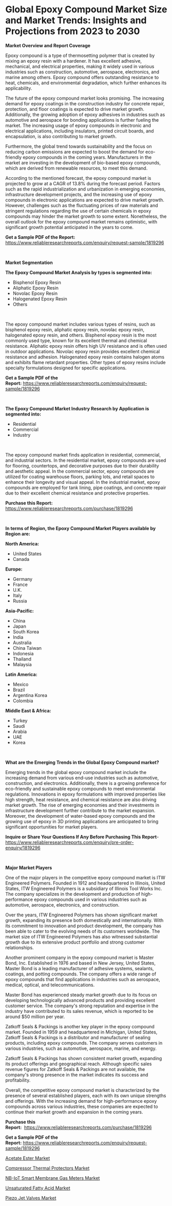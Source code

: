 <p><h1>Global Epoxy Compound Market Size and Market Trends: Insights and Projections from 2023 to 2030</h1></p><p><strong>Market Overview and Report Coverage</strong></p>
<p><p>Epoxy compound is a type of thermosetting polymer that is created by mixing an epoxy resin with a hardener. It has excellent adhesive, mechanical, and electrical properties, making it widely used in various industries such as construction, automotive, aerospace, electronics, and marine among others. Epoxy compound offers outstanding resistance to heat, chemicals, and environmental degradation, which further enhances its applicability.</p><p>The future of the epoxy compound market looks promising. The increasing demand for epoxy coatings in the construction industry for concrete repair, protection, and floor coatings is expected to drive market growth. Additionally, the growing adoption of epoxy adhesives in industries such as automotive and aerospace for bonding applications is further fueling the market. The increasing usage of epoxy compounds in electronic and electrical applications, including insulators, printed circuit boards, and encapsulation, is also contributing to market growth.</p><p>Furthermore, the global trend towards sustainability and the focus on reducing carbon emissions are expected to boost the demand for eco-friendly epoxy compounds in the coming years. Manufacturers in the market are investing in the development of bio-based epoxy compounds, which are derived from renewable resources, to meet this demand.</p><p>According to the mentioned forecast, the epoxy compound market is projected to grow at a CAGR of 13.8% during the forecast period. Factors such as the rapid industrialization and urbanization in emerging economies, infrastructure development projects, and the increasing use of epoxy compounds in electronic applications are expected to drive market growth. However, challenges such as the fluctuating prices of raw materials and stringent regulations regarding the use of certain chemicals in epoxy compounds may hinder the market growth to some extent. Nonetheless, the overall outlook for the epoxy compound market remains optimistic, with significant growth potential anticipated in the years to come.</p></p>
<p><strong>Get a Sample PDF of the Report:</strong> <a href="https://www.reliableresearchreports.com/enquiry/request-sample/1819296">https://www.reliableresearchreports.com/enquiry/request-sample/1819296</a></p>
<p>&nbsp;</p>
<p><strong>Market Segmentation</strong></p>
<p><strong>The Epoxy Compound Market Analysis by types is segmented into:</strong></p>
<p><ul><li>Bisphenol Epoxy Resin</li><li>Aliphatic Epoxy Resin</li><li>Novolac Epoxy Resin</li><li>Halogenated Epoxy Resin</li><li>Others</li></ul></p>
<p>&nbsp;</p>
<p><p>The epoxy compound market includes various types of resins, such as bisphenol epoxy resin, aliphatic epoxy resin, novolac epoxy resin, halogenated epoxy resin, and others. Bisphenol epoxy resin is the most commonly used type, known for its excellent thermal and chemical resistance. Aliphatic epoxy resin offers high UV resistance and is often used in outdoor applications. Novolac epoxy resin provides excellent chemical resistance and adhesion. Halogenated epoxy resin contains halogen atoms and exhibits flame retardant properties. Other types of epoxy resins include specialty formulations designed for specific applications.</p></p>
<p><strong>Get a Sample PDF of the Report:</strong>&nbsp;<a href="https://www.reliableresearchreports.com/enquiry/request-sample/1819296">https://www.reliableresearchreports.com/enquiry/request-sample/1819296</a></p>
<p>&nbsp;</p>
<p><strong>The Epoxy Compound Market Industry Research by Application is segmented into:</strong></p>
<p><ul><li>Residential</li><li>Commercial</li><li>Industry</li></ul></p>
<p>&nbsp;</p>
<p><p>The epoxy compound market finds application in residential, commercial, and industrial sectors. In the residential market, epoxy compounds are used for flooring, countertops, and decorative purposes due to their durability and aesthetic appeal. In the commercial sector, epoxy compounds are utilized for coating warehouse floors, parking lots, and retail spaces to enhance their longevity and visual appeal. In the industrial market, epoxy compounds are employed for tank lining, pipe coatings, and concrete repair due to their excellent chemical resistance and protective properties.</p></p>
<p><strong>Purchase this Report:</strong>&nbsp; <a href="https://www.reliableresearchreports.com/purchase/1819296">https://www.reliableresearchreports.com/purchase/1819296</a></p>
<p>&nbsp;</p>
<p><strong>In terms of Region, the Epoxy Compound Market Players available by Region are:</strong></p>
<p>
    <p> <strong> North America: </strong>
        <ul>
            <li>United States</li>
            <li>Canada</li>
        </ul>
        </p> 
    <p> <strong> Europe: </strong>
        <ul>
            <li>Germany</li>
            <li>France</li>
            <li>U.K.</li>
            <li>Italy</li>
            <li>Russia</li>
        </ul>
        </p> 
    <p> <strong> Asia-Pacific: </strong>
        <ul>
            <li>China</li>
            <li>Japan</li>
            <li>South Korea</li>
            <li>India</li>
            <li>Australia</li>
            <li>China Taiwan</li>
            <li>Indonesia</li>
            <li>Thailand</li>
            <li>Malaysia</li>
        </ul>
        </p> 
    <p> <strong> Latin America: </strong>
        <ul>
            <li>Mexico</li>
            <li>Brazil</li>
            <li>Argentina Korea</li>
            <li>Colombia</li>
        </ul>
        </p> 
    <p> <strong> Middle East & Africa: </strong>
        <ul>
            <li>Turkey</li>
            <li>Saudi</li>
            <li>Arabia</li>
            <li>UAE</li>
            <li>Korea</li>
        </ul>
    </p>
    </p>
<p>&nbsp;</p>
<p><strong>What are the Emerging Trends in the Global Epoxy Compound market?</strong></p>
<p><p>Emerging trends in the global epoxy compound market include the increasing demand from various end-use industries such as automotive, construction, and electronics. Additionally, there is a growing preference for eco-friendly and sustainable epoxy compounds to meet environmental regulations. Innovations in epoxy formulations with improved properties like high strength, heat resistance, and chemical resistance are also driving market growth. The rise of emerging economies and their investments in infrastructure development further contribute to the market expansion. Moreover, the development of water-based epoxy compounds and the growing use of epoxy in 3D printing applications are anticipated to bring significant opportunities for market players.</p></p>
<p><strong>Inquire or Share Your Questions If Any Before Purchasing This Report</strong>- <a href="https://www.reliableresearchreports.com/enquiry/pre-order-enquiry/1819296">https://www.reliableresearchreports.com/enquiry/pre-order-enquiry/1819296</a></p>
<p>&nbsp;</p>
<p><strong>Major Market Players</strong></p>
<p><p>One of the major players in the competitive epoxy compound market is ITW Engineered Polymers. Founded in 1912 and headquartered in Illinois, United States, ITW Engineered Polymers is a subsidiary of Illinois Tool Works Inc. The company specializes in the development and production of high-performance epoxy compounds used in various industries such as automotive, aerospace, electronics, and construction. </p><p>Over the years, ITW Engineered Polymers has shown significant market growth, expanding its presence both domestically and internationally. With its commitment to innovation and product development, the company has been able to cater to the evolving needs of its customers worldwide. The market size of ITW Engineered Polymers has also witnessed substantial growth due to its extensive product portfolio and strong customer relationships.</p><p>Another prominent company in the epoxy compound market is Master Bond, Inc. Established in 1976 and based in New Jersey, United States, Master Bond is a leading manufacturer of adhesive systems, sealants, coatings, and potting compounds. The company offers a wide range of epoxy compounds that find applications in industries such as aerospace, medical, optical, and telecommunications.</p><p>Master Bond has experienced steady market growth due to its focus on developing technologically advanced products and providing excellent customer service. The company's strong reputation and expertise in the industry have contributed to its sales revenue, which is reported to be around $50 million per year.</p><p>Zatkoff Seals & Packings is another key player in the epoxy compound market. Founded in 1959 and headquartered in Michigan, United States, Zatkoff Seals & Packings is a distributor and manufacturer of sealing products, including epoxy compounds. The company serves customers in various industries, such as automotive, aerospace, marine, and energy.</p><p>Zatkoff Seals & Packings has shown consistent market growth, expanding its product offerings and geographical reach. Although specific sales revenue figures for Zatkoff Seals & Packings are not available, the company's strong presence in the market indicates its success and profitability.</p><p>Overall, the competitive epoxy compound market is characterized by the presence of several established players, each with its own unique strengths and offerings. With the increasing demand for high-performance epoxy compounds across various industries, these companies are expected to continue their market growth and expansion in the coming years.</p></p>
<p><strong>Purchase this Report:</strong>&nbsp;&nbsp;<a href="https://www.reliableresearchreports.com/purchase/1819296">https://www.reliableresearchreports.com/purchase/1819296</a></p>
<p></p>
<p><strong>Get a Sample PDF of the Report:</strong>&nbsp;<a href="https://www.reliableresearchreports.com/enquiry/request-sample/1819296">https://www.reliableresearchreports.com/enquiry/request-sample/1819296</a></p>
<p><p><a href="https://github.com/ChiragRp1/Market-Research-Report-List-1/blob/main/acetate-ester-market.md">Acetate Ester Market</a></p><p><a href="https://medium.com/@norvalolson/compressor-thermal-protectors-market-comprehensive-assessment-by-type-application-and-geography-6aba1bed0b3f">Compressor Thermal Protectors Market</a></p><p><a href="https://medium.com/@maeganbraun/nb-iot-smart-membrane-gas-meters-market-competitive-analysis-market-trends-and-forecast-to-2030-f26d9f3ab333">NB-IoT Smart Membrane Gas Meters Market</a></p><p><a href="https://github.com/BryceTownsendr/Market-Research-Report-List-2/blob/main/unsaturated-fatty-acid-market.md">Unsaturated Fatty Acid Market</a></p><p><a href="https://medium.com/@zoeyjohns1903/piezo-jet-valves-market-size-and-market-trends-complete-industry-overview-2023-to-2030-27abcfaedc6d">Piezo Jet Valves Market</a></p></p>